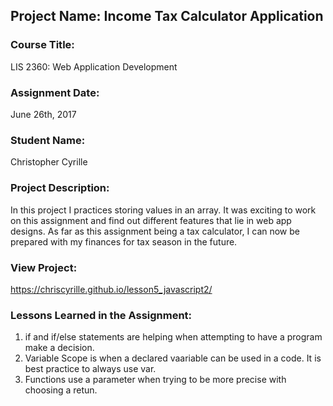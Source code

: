 ## Project Name:  Income Tax Calculator Application

### Course Title:
LIS 2360:  Web Application Development

### Assignment Date:  
June 26th, 2017

### Student Name:  
Christopher Cyrille

### Project Description:
In this project I practices storing values in an array. It was exciting to work on this assignment and find out different features that lie in web app
designs. As far as this assignment being a tax calculator, I can now be prepared with my finances for tax season in the future.
### View Project:
https://chriscyrille.github.io/lesson5_javascript2/

### Lessons Learned in the Assignment:
1. if and if/else statements are helping when attempting to have a program make a decision.
2. Variable Scope is when a declared vaariable can be used in a code. It is best practice to always use var.
3. Functions use a parameter when trying to be more precise with choosing a retun.

